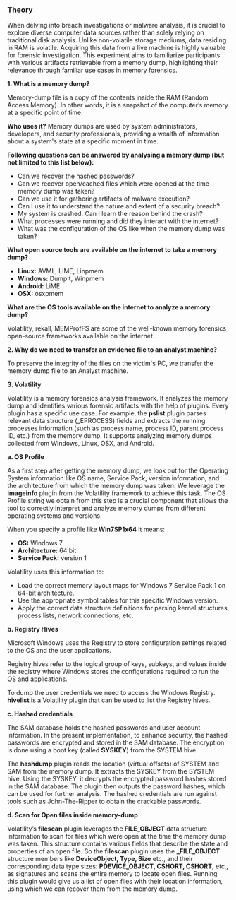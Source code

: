 <h3>Theory</h3>

<p>When delving into breach investigations or malware analysis, it is crucial to explore diverse computer data sources rather than solely relying on traditional disk analysis. Unlike non-volatile storage mediums, data residing in RAM is volatile. Acquiring this data from a live machine is highly valuable for forensic investigation. This experiment aims to familiarize participants with various artifacts retrievable from a memory dump, highlighting their relevance through familiar use cases in memory forensics.</p>

<p><strong>1. What is a memory dump?</strong></p>
<p>Memory-dump file is a copy of the contents inside the RAM (Random Access Memory). In other words, it is a snapshot of the computer’s memory at a specific point of time.</p>
<p><strong>Who uses it?</strong> Memory dumps are used by system administrators, developers, and security professionals, providing a wealth of information about a system's state at a specific moment in time.</p>

<p><strong>Following questions can be answered by analysing a memory dump (but not limited to this list below):</strong></p>
<ul>
  <li>Can we recover the hashed passwords?</li>
  <li>Can we recover open/cached files which were opened at the time memory dump was taken?</li>
  <li>Can we use it for gathering artifacts of malware execution?</li>
  <li>Can I use it to understand the nature and extent of a security breach?</li>
  <li>My system is crashed. Can I learn the reason behind the crash?</li>
  <li>What processes were running and did they interact with the internet?</li>
  <li>What was the configuration of the OS like when the memory dump was taken?</li>
</ul>

<p><strong>What open source tools are available on the internet to take a memory dump?</strong></p>
<ul>
  <li><strong>Linux:</strong> AVML, LiME, Linpmem</li>
  <li><strong>Windows:</strong> DumpIt, Winpmem</li>
  <li><strong>Android:</strong> LiME</li>
  <li><strong>OSX:</strong> osxpmem</li>
</ul>

<p><strong>What are the OS tools available on the internet to analyze a memory dump?</strong></p>
<p>Volatility, rekall, MEMProfFS are some of the well-known memory forensics open-source frameworks available on the internet.</p>

<p><strong>2. Why do we need to transfer an evidence file to an analyst machine?</strong></p>
<p>To preserve the integrity of the files on the victim's PC, we transfer the memory dump file to an Analyst machine.</p>

<p><strong>3. Volatility</strong></p>
<p>Volatility is a memory forensics analysis framework. It analyzes the memory dump and identifies various forensic artifacts with the help of plugins. Every plugin has a specific use case. For example, the <strong>pslist</strong> plugin parses relevant data structure (_EPROCESS) fields and extracts the running processes information (such as process name, process ID, parent process ID, etc.) from the memory dump. It supports analyzing memory dumps collected from Windows, Linux, OSX, and Android.</p>

<p><strong>a. OS Profile</strong></p>
<p>As a first step after getting the memory dump, we look out for the Operating System information like OS name, Service Pack, version information, and the architecture from which the memory dump was taken. We leverage the <strong>imageinfo</strong> plugin from the Volatility framework to achieve this task. The OS Profile string we obtain from this step is a crucial component that allows the tool to correctly interpret and analyze memory dumps from different operating systems and versions.</p>
<p>When you specify a profile like <strong>Win7SP1x64</strong> it means:</p>
<ul>
  <li><strong>OS:</strong> Windows 7</li>
  <li><strong>Architecture:</strong> 64 bit</li>
  <li><strong>Service Pack:</strong> version 1</li>
</ul>
<p>Volatility uses this information to:</p>
<ul>
  <li>Load the correct memory layout maps for Windows 7 Service Pack 1 on 64-bit architecture.</li>
  <li>Use the appropriate symbol tables for this specific Windows version.</li>
  <li>Apply the correct data structure definitions for parsing kernel structures, process lists, network connections, etc.</li>
</ul>

<p><strong>b. Registry Hives</strong></p>
<p>Microsoft Windows uses the Registry to store configuration settings related to the OS and the user applications.</p>
<p>Registry hives refer to the logical group of keys, subkeys, and values inside the registry where Windows stores the configurations required to run the OS and applications.</p>
<p>To dump the user credentials we need to access the Windows Registry. <strong>hivelist</strong> is a Volatility plugin that can be used to list the Registry hives.</p>

<p><strong>c. Hashed credentials</strong></p>
<p>The SAM database holds the hashed passwords and user account information. In the present implementation, to enhance security, the hashed passwords are encrypted and stored in the SAM database. The encryption is done using a boot key (called <strong>SYSKEY</strong>) from the SYSTEM hive.</p>
<p>The <strong>hashdump</strong> plugin reads the location (virtual offsets) of SYSTEM and SAM from the memory dump. It extracts the SYSKEY from the SYSTEM hive. Using the SYSKEY, it decrypts the encrypted password hashes stored in the SAM database. The plugin then outputs the password hashes, which can be used for further analysis. The hashed credentials are run against tools such as John-The-Ripper to obtain the crackable passwords.</p>

<p><strong>d. Scan for Open files inside memory-dump</strong></p>
<p>Volatility’s <strong>filescan</strong> plugin leverages the <strong>FILE_OBJECT</strong> data structure information to scan for files which were open at the time the memory dump was taken. This structure contains various fields that describe the state and properties of an open file. So the <strong>filescan</strong> plugin uses the <strong>_FILE_OBJECT</strong> structure members like <strong>DeviceObject, Type, Size</strong> etc., and their corresponding data type sizes: <strong>PDEVICE_OBJECT, CSHORT, CSHORT</strong>, etc., as signatures and scans the entire memory to locate open files. Running this plugin would give us a list of open files with their location information, using which we can recover them from the memory dump.</p>
